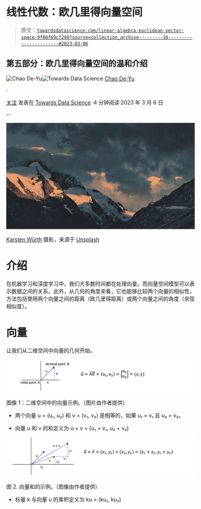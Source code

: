 # 线性代数：欧几里得向量空间

> 原文：[`towardsdatascience.com/linear-algebra-euclidean-vector-space-9f88f69cf240?source=collection_archive---------16-----------------------#2023-03-06`](https://towardsdatascience.com/linear-algebra-euclidean-vector-space-9f88f69cf240?source=collection_archive---------16-----------------------#2023-03-06)

## 第五部分：欧几里得向量空间的温和介绍

[](https://chaodeyu.medium.com/?source=post_page-----9f88f69cf240--------------------------------)![Chao De-Yu](https://chaodeyu.medium.com/?source=post_page-----9f88f69cf240--------------------------------)[](https://towardsdatascience.com/?source=post_page-----9f88f69cf240--------------------------------)![Towards Data Science](https://towardsdatascience.com/?source=post_page-----9f88f69cf240--------------------------------) [Chao De-Yu](https://chaodeyu.medium.com/?source=post_page-----9f88f69cf240--------------------------------)

·

[关注](https://medium.com/m/signin?actionUrl=https%3A%2F%2Fmedium.com%2F_%2Fsubscribe%2Fuser%2F5b7be08f8f4c&operation=register&redirect=https%3A%2F%2Ftowardsdatascience.com%2Flinear-algebra-euclidean-vector-space-9f88f69cf240&user=Chao+De-Yu&userId=5b7be08f8f4c&source=post_page-5b7be08f8f4c----9f88f69cf240---------------------post_header-----------) 发表在 [Towards Data Science](https://towardsdatascience.com/?source=post_page-----9f88f69cf240--------------------------------) ·4 分钟阅读·2023 年 3 月 6 日[](https://medium.com/m/signin?actionUrl=https%3A%2F%2Fmedium.com%2F_%2Fvote%2Ftowards-data-science%2F9f88f69cf240&operation=register&redirect=https%3A%2F%2Ftowardsdatascience.com%2Flinear-algebra-euclidean-vector-space-9f88f69cf240&user=Chao+De-Yu&userId=5b7be08f8f4c&source=-----9f88f69cf240---------------------clap_footer-----------)

--

[](https://medium.com/m/signin?actionUrl=https%3A%2F%2Fmedium.com%2F_%2Fbookmark%2Fp%2F9f88f69cf240&operation=register&redirect=https%3A%2F%2Ftowardsdatascience.com%2Flinear-algebra-euclidean-vector-space-9f88f69cf240&source=-----9f88f69cf240---------------------bookmark_footer-----------)![](img/7db52c533a6259da2ec2ff9d61a28347.png)

[Karsten Würth](https://unsplash.com/@karsten_wuerth) 摄影，来源于 [Unsplash](https://unsplash.com)

# 介绍

在机器学习和深度学习中，我们大多数时间都在处理向量。而向量空间模型可以表示数据之间的关系。此外，从几何的角度来看，它也能够比较两个向量的相似性，方法包括使用两个向量之间的距离（欧几里得距离）或两个向量之间的角度（余弦相似度）。

# 向量

让我们从二维空间中向量的几何开始。

![](img/78d618d48df0427c8e479bda7530c3c7.png)

图像 1：二维空间中的向量示例。（图片由作者提供）

+   两个向量 u = (u₁, u₂) 和 v = (v₁, v₂) 是相等的，如果 u₁ = v₁ 且 u₂ = v₂。

+   向量 u 和 v 的和定义为 u + v = (u₁ + v₁, u₂ + v₂)

![](img/7aae0b686667eecd293b85bd76084fef.png)

图 2\. 向量和的示例。（图像由作者提供）

+   标量 k 与向量 u 的乘积定义为 ku = (ku₁, ku₂)
